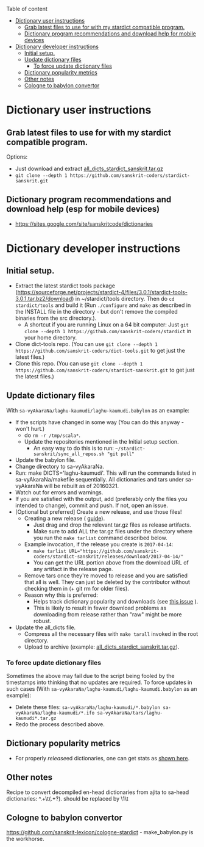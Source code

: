 Table of content 

- [Dictionary user instructions](#dictionary-user-instructions)
   - [Grab latest files to use for with my stardict compatible program.](#grab-latest-files-to-use-for-with-my-stardict-compatible-program.)
   - [Dictionary program recommendations and download help for mobile devices](#dictionary-program-recommendations-and-download-help-for-mobile-devices)
- [Dictionary developer instructions](#dictionary-developer-instructions)
   - [Initial setup.](#initial--setup.)
   - [Update dictionary files](#update-dictionary-files)
     - [To force update dictionary files](#to-force-update-dictionary-files)
   - [Dictionary popularity metrics](#dictionary-popularity-metrics)
   - [Other notes](#other-notes)
   - [Cologne to babylon convertor](#cologne-to-babylon-convertor)

# Dictionary user instructions
## Grab latest files to use for with my stardict compatible program.
Options:
* Just download and extract [all_dicts_stardict_sanskrit.tar.gz](https://archive.org/download/stardict_collections/all_dicts_stardict-sanskrit.tar.gz)
* `git clone --depth 1 https://github.com/sanskrit-coders/stardict-sanskrit.git`

## Dictionary program recommendations and download help (esp for mobile devices)
* <https://sites.google.com/site/sanskritcode/dictionaries>

# Dictionary developer instructions
## Initial  setup.
* Extract the latest stardict tools package (<https://sourceforge.net/projects/stardict-4/files/3.0.1/stardict-tools-3.0.1.tar.bz2/download>) in ~/stardict/tools directory. Then do `cd stardict/tools` and build it (Run `./configure` and `make` as described in the INSTALL file in the directory - but don't remove the compiled binaries from the src directory.).
  * A shortcut if you are running Linux on a 64 bit computer: Just `git clone --depth 1 https://github.com/sanskrit-coders/stardict` in your home directory.
* Clone dict-tools repo. (You can use `git clone --depth 1 https://github.com/sanskrit-coders/dict-tools.git` to get just the latest files.)
* Clone this repo. (You can use `git clone --depth 1 https://github.com/sanskrit-coders/stardict-sanskrit.git` to get just the latest files.)

## Update dictionary files
With `sa-vyAkaraNa/laghu-kaumudi/laghu-kaumudi.babylon` as an example:
* If the scripts have changed in some way (You can do this anyway - won't hurt.)
	* do `rm -r /tmp/scala*`.
	* Update the repositories mentioned in the Initial setup section.
		* An easy way to do this is to run: `~/stardict-sanskrit/sync_all_repos.sh "git pull"`
* Update the babylon file.
* Change directory to sa-vyAkaraNa.
* Run: make DICTS='laghu-kaumudi'. This will run the commands listed in sa-vyAkaraNa/makefile sequentially. All dictionaries and tars under sa-vyAkaraNa will be rebuilt as of 20160321.
* Watch out for errors and warnings.
* If you are satisfied with the output, add (preferably only the files you intended to change), commit and push. If not, open an issue.
* [Optional but preferred] Create a new release, and use those files!
  * Creating a new release ( [guide](https://help.github.com/articles/creating-releases/)).
    * Just drag and drop the relevant tar.gz files as release artifacts.
    * Make sure to add ALL the tar.gz files under the directory where you run the `make tarlist` command described below.
  * Example invocation, if the release you create is `2017-04-14`:
    * `make tarlist URL="https://github.com/sanskrit-coders/stardict-sanskrit/releases/download/2017-04-14/"`
    * You can get the URL portion above from the download URL of any artifact in the release page.
  * Remove tars once they're moved to release and you are satisfied that all is well. They can just be deleted by the contributor without checking them in (+ git rm for older files).
  * Reason why this is preferred:
    * Helps track dictionary popularity and downloads (see [this issue](https://github.com/sanskrit-coders/stardict-dictionary-updater/issues/12) ).
    * This is likely to result in fewer download problems as downloading from release rather than "raw" might be more robust.
* Update the all_dicts file.
  * Compress all the necessary files with `make tarall` invoked in the root directory.
  * Upload to archive (example: [all_dicts_stardict_sanskrit.tar.gz](https://archive.org/download/stardict_collections/all_dicts_stardict_sanskrit.tar.gz)).

### To force update dictionary files
Sometimes the above may fail due to the script being fooled by the timestamps into thinking that no updates are required. To force updates in such cases (With `sa-vyAkaraNa/laghu-kaumudi/laghu-kaumudi.babylon` as an example):
* Delete these files: `sa-vyAkaraNa/laghu-kaumudi/*.babylon sa-vyAkaraNa/laghu-kaumudi/*.ifo sa-vyAkaraNa/tars/laghu-kaumudi*.tar.gz`
* Redo the process described above.

## Dictionary popularity metrics
* For properly *release*ed dictionaries, one can get stats as [shown here](http://mmilidoni.github.io/github-downloads-count/).

## Other notes
Recipe to convert decompiled en-head dictionaries from ajita to sa-head dictionaries: ^.+\t(.+?)\.  should be replaced by \1\t

## Cologne to babylon convertor
https://github.com/sanskrit-lexicon/cologne-stardict - make_babylon.py is the workhorse.

